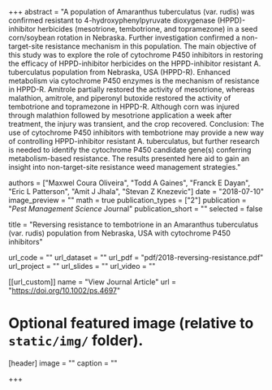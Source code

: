 +++
abstract = "A population of Amaranthus tuberculatus (var. rudis) was confirmed resistant to 4-hydroxyphenylpyruvate dioxygenase (HPPD)-inhibitor herbicides (mesotrione, tembotrione, and topramezone) in a seed corn/soybean rotation in Nebraska. Further investigation confirmed a non-target-site resistance mechanism in this population. The main objective of this study was to explore the role of cytochrome P450 inhibitors in restoring the efficacy of HPPD-inhibitor herbicides on the HPPD-inhibitor resistant A. tuberculatus population from Nebraska, USA (HPPD-R). Enhanced metabolism via cytochrome P450 enzymes is the mechanism of resistance in HPPD-R. Amitrole partially restored the activity of mesotrione, whereas malathion, amitrole, and piperonyl butoxide restored the activity of tembotrione and topramezone in HPPD-R. Although corn was injured through malathion followed by mesotrione application a week after treatment, the injury was transient, and the crop recovered. Conclusion: The use of cytochrome P450 inhibitors with tembotrione may provide a new way of controlling HPPD-inhibitor resistant A. tuberculatus, but further research is needed to identify the cytochrome P450 candidate gene(s) conferring metabolism-based resistance. The results presented here aid to gain an insight into non-target-site resistance weed management strategies."

authors = ["Maxwel Coura Oliveira", "Todd A Gaines", "Franck E Dayan", "Eric L Patterson", "Amit J Jhala", "Stevan Z Knezevic"]
date = "2018-07-10"
image_preview = ""
math = true
publication_types = ["2"]
publication = "*Pest Management Science* Journal"
publication_short = ""
selected = false

title = "Reversing resistance to tembotrione in an Amaranthus tuberculatus (var. rudis) population from Nebraska, USA with cytochrome P450 inhibitors"

url_code = ""
url_dataset = ""
url_pdf = "pdf/2018-reversing-resistance.pdf"
url_project = ""
url_slides = ""
url_video = ""

[[url_custom]]
name = "View Journal Article"
url = "https://doi.org/10.1002/ps.4697"

# Optional featured image (relative to `static/img/` folder).
[header]
image = ""
caption = ""

+++
